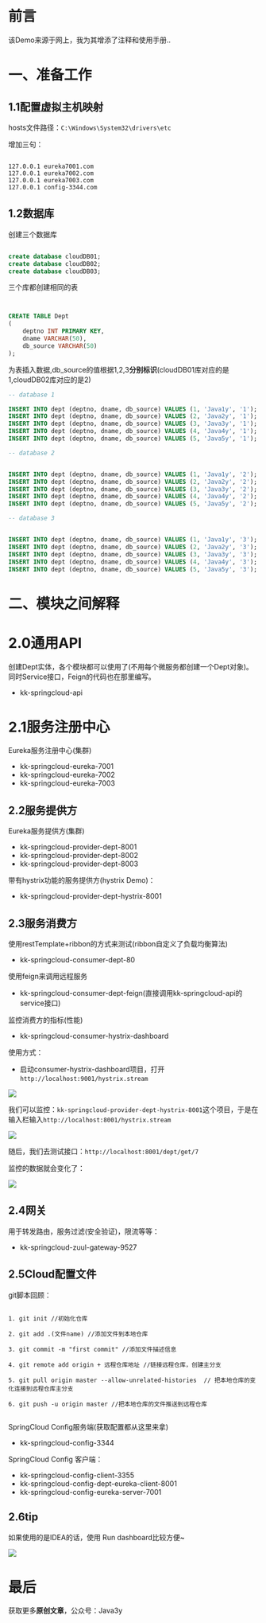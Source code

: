 # 前言 #

该Demo来源于网上，我为其增添了注释和使用手册..

# 一、准备工作 #


## 1.1配置虚拟主机映射 ##

hosts文件路径：`C:\Windows\System32\drivers\etc`

增加三句：

```

127.0.0.1 eureka7001.com
127.0.0.1 eureka7002.com
127.0.0.1 eureka7003.com
127.0.0.1 config-3344.com
```

## 1.2数据库 ##

创建三个数据库

```sql

create database cloudDB01;
create database cloudDB02;
create database cloudDB03;

```

三个库都创建相同的表


```sql


CREATE TABLE Dept
(
    deptno INT PRIMARY KEY,
    dname VARCHAR(50),
    db_source VARCHAR(50)
);

```

为表插入数据,db_source的值根据1,2,3**分别标识**(cloudDB01库对应的是1,cloudDB02库对应的是2)

```sql
-- database 1

INSERT INTO dept (deptno, dname, db_source) VALUES (1, 'Java1y', '1');
INSERT INTO dept (deptno, dname, db_source) VALUES (2, 'Java2y', '1');
INSERT INTO dept (deptno, dname, db_source) VALUES (3, 'Java3y', '1');
INSERT INTO dept (deptno, dname, db_source) VALUES (4, 'Java4y', '1');
INSERT INTO dept (deptno, dname, db_source) VALUES (5, 'Java5y', '1');

-- database 2


INSERT INTO dept (deptno, dname, db_source) VALUES (1, 'Java1y', '2');
INSERT INTO dept (deptno, dname, db_source) VALUES (2, 'Java2y', '2');
INSERT INTO dept (deptno, dname, db_source) VALUES (3, 'Java3y', '2');
INSERT INTO dept (deptno, dname, db_source) VALUES (4, 'Java4y', '2');
INSERT INTO dept (deptno, dname, db_source) VALUES (5, 'Java5y', '2');

-- database 3


INSERT INTO dept (deptno, dname, db_source) VALUES (1, 'Java1y', '3');
INSERT INTO dept (deptno, dname, db_source) VALUES (2, 'Java2y', '3');
INSERT INTO dept (deptno, dname, db_source) VALUES (3, 'Java3y', '3');
INSERT INTO dept (deptno, dname, db_source) VALUES (4, 'Java4y', '3');
INSERT INTO dept (deptno, dname, db_source) VALUES (5, 'Java5y', '3');
```

# 二、模块之间解释 #


# 2.0通用API #

创建Dept实体，各个模块都可以使用了(不用每个微服务都创建一个Dept对象)。同时Service接口，Feign的代码也在那里编写。

- kk-springcloud-api

# 2.1服务注册中心 #


Eureka服务注册中心(集群)

- kk-springcloud-eureka-7001
- kk-springcloud-eureka-7002
- kk-springcloud-eureka-7003


## 2.2服务提供方 ##

Eureka服务提供方(集群)

- kk-springcloud-provider-dept-8001
- kk-springcloud-provider-dept-8002
- kk-springcloud-provider-dept-8003


带有hystrix功能的服务提供方(hystrix Demo)：

- kk-springcloud-provider-dept-hystrix-8001

## 2.3服务消费方 ##

使用restTemplate+ribbon的方式来测试(ribbon自定义了负载均衡算法)

- kk-springcloud-consumer-dept-80


使用feign来调用远程服务

- kk-springcloud-consumer-dept-feign(直接调用kk-springcloud-api的service接口)


监控消费方的指标(性能)

- kk-springcloud-consumer-hystrix-dashboard


使用方式：

- 启动consumer-hystrix-dashboard项目，打开`http://localhost:9001/hystrix.stream`


![](https://i.imgur.com/yoDFMHg.png)

我们可以监控：`kk-springcloud-provider-dept-hystrix-8001`这个项目，于是在输入栏输入`http://localhost:8001/hystrix.stream`

![](https://i.imgur.com/pBhQJkD.png)

随后，我们去测试接口：`http://localhost:8001/dept/get/7`


监控的数据就会变化了：

![](https://i.imgur.com/ITs9WPS.png)



## 2.4网关 ##


用于转发路由，服务过滤(安全验证)，限流等等：

- kk-springcloud-zuul-gateway-9527

## 2.5Cloud配置文件 ##


git脚本回顾：

```git

1. git init //初始化仓库

2. git add .(文件name) //添加文件到本地仓库

3. git commit -m "first commit" //添加文件描述信息

4. git remote add origin + 远程仓库地址 //链接远程仓库，创建主分支

5. git pull origin master --allow-unrelated-histories  // 把本地仓库的变化连接到远程仓库主分支

6. git push -u origin master //把本地仓库的文件推送到远程仓库


```

SpringCloud Config服务端(获取配置都从这里来拿)

- kk-springcloud-config-3344


SpringCloud Config 客户端：

- kk-springcloud-config-client-3355
- kk-springcloud-config-dept-eureka-client-8001
- kk-springcloud-config-eureka-server-7001




## 2.6tip ##

如果使用的是IDEA的话，使用 Run dashboard比较方便~

![](https://i.imgur.com/CgrUIwL.png)

# 最后 #

获取更多**原创文章**，公众号：Java3y


